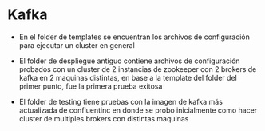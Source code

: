 
# Kafka

* En el folder de templates se encuentran los archivos de configuración para ejecutar un cluster en general

* El folder de despliegue antiguo contiene archivos de configuración probados con un cluster de 2 instancias de zookeeper con 2 brokers de kafka en 2 maquinas distintas, en base a la template del folder del primer punto, fue la primera prueba exitosa

* El folder de testing tiene pruebas con la imagen de kafka más actualizada de confluentinc en donde se probo inicialmente como hacer cluster de multiples brokers con distintas maquinas